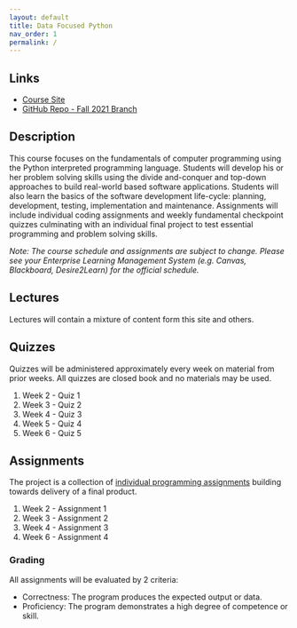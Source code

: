 ```yaml
---
layout: default
title: Data Focused Python
nav_order: 1
permalink: /
---
```


## Links

* [Course Site](https://briankolowitz.github.io/data-focused-python)
* [GitHub Repo - Fall 2021 Branch](https://github.com/BrianKolowitz/data-focused-python/tree/2021-fa)

## Description

This course focuses on the fundamentals of computer programming using the Python interpreted programming language. Students will develop his or her problem solving skills using the divide and-conquer and top-down approaches to build real-world based software applications. Students will also learn the basics of the software
development life-cycle: planning, development, testing, implementation and maintenance. Assignments will include individual coding assignments and weekly fundamental checkpoint quizzes culminating with an individual final project to test essential programming and problem solving skills.

*Note: The course schedule and assignments are subject to change. Please see your Enterprise Learning Management System (e.g. Canvas, Blackboard, Desire2Learn) for the official schedule.*

## Lectures

Lectures will contain a mixture of content form this site and others.


## Quizzes

Quizzes will be administered approximately every week on  material from prior weeks. All quizzes are closed book and no materials may be used.

1. Week 2 - Quiz 1
2. Week 3 - Quiz 2
3. Week 4 - Quiz 3
4. Week 5 - Quiz 4
5. Week 6 - Quiz 5

## Assignments

The project is a collection of [individual programming assignments](assignments/assignments.md) building towards delivery of a final product.

1. Week 2 - Assignment 1
2. Week 3 - Assignment 2
3. Week 4 - Assignment 3
4. Week 6 - Assignment 4

### Grading

All assignments will be evaluated by 2 criteria:

* Correctness: The program produces the expected output or data.
* Proficiency: The program demonstrates a high degree of competence or skill.
